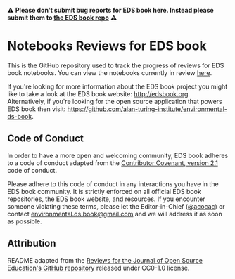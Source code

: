 :warning: **Please don't submit bug reports for EDS book here. Instead please submit them to [the EDS book repo](https://github.com/alan-turing-institute/environmental-ds-book/issues)** :warning:

# Notebooks Reviews for EDS book 

This is the GitHub repository used to track the progress of reviews for EDS book notebooks. You can view the notebooks currently in review [here](https://github.com/eds-book/notebooks-reviews/issues).

If you're looking for more information about the EDS book project you might like to take a look at the EDS book website: http://edsbook.org. Alternatively, if you're looking for the open source application that powers EDS book then visit: https://github.com/alan-turing-institute/environmental-ds-book.

## Code of Conduct

In order to have a more open and welcoming community, EDS book adheres to a code of conduct adapted from the [Contributor Covenant, version 2.1](https://www.contributor-covenant.org/version/2/1/) code of conduct.

Please adhere to this code of conduct in any interactions you have in the EDS book community. It is strictly enforced on all official EDS book repositories, the EDS book website, and resources. If you encounter someone violating these terms, please let the Editor-in-Chief ([@acocac](https://github.com/acocac)) or contact environmental.ds.book@gmail.com and we will address it as soon as possible.

## Attribution
README adapted from the [Reviews for the Journal of Open Source Education's GitHub repository](https://github.com/openjournals/jose-reviews) released under CC0-1.0 license.
